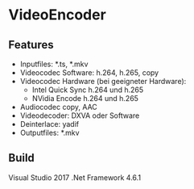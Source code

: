 # VideoEncoder

## Features
* Inputfiles: *.ts, *.mkv
* Videocodec Software: h.264, h.265, copy
* Videocodec Hardware (bei geeigneter Hardware): 
    * Intel Quick Sync h.264 und h.265
    * NVidia Encode h.264 und h.265
* Audiocodec copy, AAC
* Videodecoder: DXVA oder Software
* Deinterlace: yadif
* Outputfiles: *.mkv


## Build
Visual Studio 2017
.Net Framework 4.6.1
